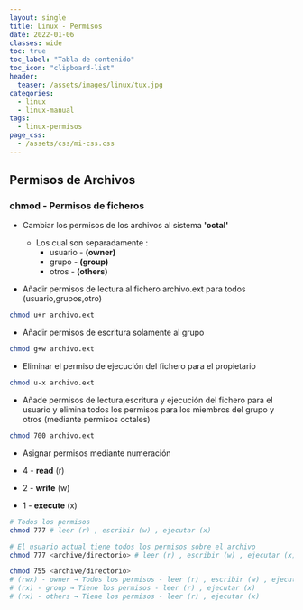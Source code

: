 ```yaml
---
layout: single
title: Linux - Permisos
date: 2022-01-06
classes: wide
toc: true
toc_label: "Tabla de contenido"
toc_icon: "clipboard-list"
header:
  teaser: /assets/images/linux/tux.jpg
categories:
  - linux
  - linux-manual
tags:
  - linux-permisos
page_css: 
  - /assets/css/mi-css.css
---
```


## Permisos de Archivos

### chmod - Permisos de ficheros

* Cambiar los permisos de los archivos al sistema **'octal'**
  * Los cual son separadamente :
    * usuario - **(owner)**
    * grupo - **(group)**
    * otros - **(others)**

* Añadir permisos de lectura al fichero archivo.ext para todos (usuario,grupos,otro)

```bash
chmod u+r archivo.ext
```

* Añadir permisos de escritura solamente al grupo

```bash
chmod g+w archivo.ext
```

* Eliminar el permiso de ejecución del fichero para el propietario

```bash
chmod u-x archivo.ext
```

* Añade permisos de lectura,escritura y ejecución del fichero para el usuario y elimina todos los permisos para los miembros del grupo y otros (mediante permisos octales)

```bash
chmod 700 archivo.ext
```

* Asignar permisos mediante numeración

* 4 - **read** (r)
* 2 - **write** (w)
* 1 - **execute** (x)

```bash
# Todos los permisos
chmod 777 # leer (r) , escribir (w) , ejecutar (x)
```

```bash
# El usuario actual tiene todos los permisos sobre el archivo
chmod 777 <archive/directorio> # leer (r) , escribir (w) , ejecutar (x)
```

```bash
chmod 755 <archive/directorio> 
# (rwx) - owner → Todos los permisos - leer (r) , escribir (w) , ejecutar (x)
# (rx) - group → Tiene los permisos - leer (r) , ejecutar (x)
# (rx) - others → Tiene los permisos - leer (r) , ejecutar (x)
```
